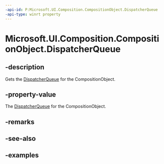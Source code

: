 ```yaml
---
-api-id: P:Microsoft.UI.Composition.CompositionObject.DispatcherQueue
-api-type: winrt property
---
```


<!-- Property syntax.
public DispatcherQueue DispatcherQueue { get; }
-->

# Microsoft.UI.Composition.CompositionObject.DispatcherQueue

## -description

Gets the [DispatcherQueue](../microsoft.system/dispatcherqueue.md) for the CompositionObject.

## -property-value

The [DispatcherQueue](../microsoft.system/dispatcherqueue.md) for the CompositionObject.

## -remarks

## -see-also

## -examples

